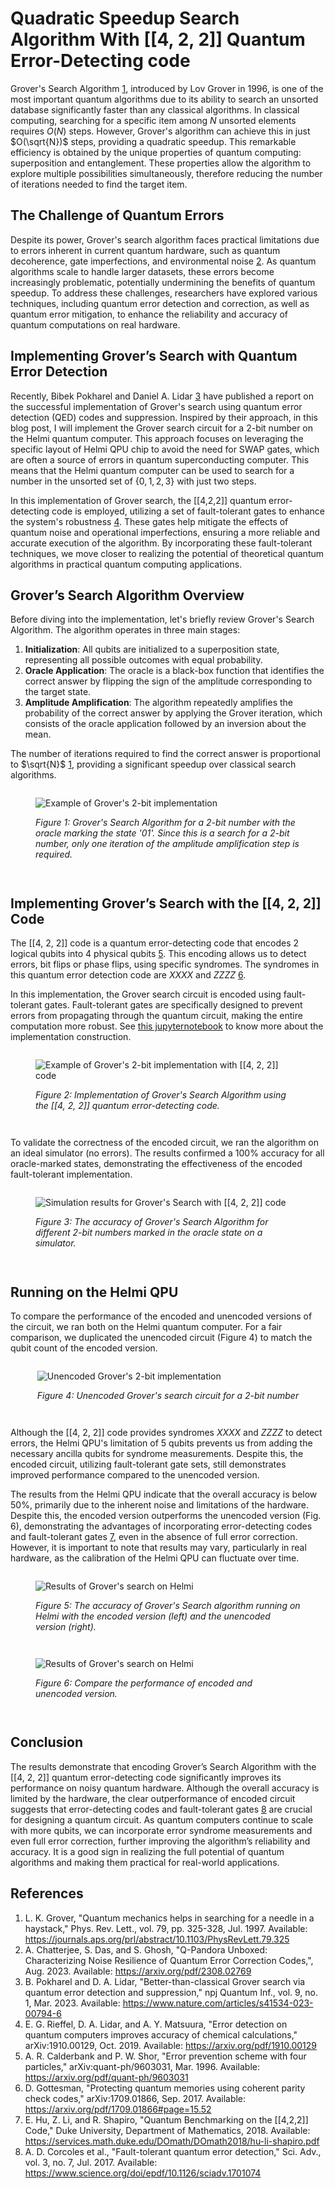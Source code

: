 # Quadratic Speedup Search Algorithm With [[4, 2, 2]] Quantum Error-Detecting code 

Grover's Search Algorithm [1](#References), introduced by Lov Grover in 1996, is one of the most important quantum algorithms due to its ability to search an unsorted database significantly faster than any classical algorithms. In classical computing, searching for a specific item among $N$ unsorted elements requires $O(N)$ steps. However, Grover's algorithm can achieve this in just $O(\sqrt{N})$ steps, providing a quadratic speedup. This remarkable efficiency is obtained by the unique properties of quantum computing: superposition and entanglement. These properties allow the algorithm to explore multiple possibilities simultaneously, therefore reducing the number of iterations needed to find the target item.

## The Challenge of Quantum Errors

Despite its power, Grover's search algorithm faces practical limitations due to errors inherent in current quantum hardware, such as quantum decoherence, gate imperfections, and environmental noise [2](#References). As quantum algorithms scale to handle larger datasets, these errors become increasingly problematic, potentially undermining the benefits of quantum speedup. To address these challenges, researchers have explored various techniques, including quantum error detection and correction, as well as quantum error mitigation, to enhance the reliability and accuracy of quantum computations on real hardware.

## Implementing Grover’s Search with Quantum Error Detection

Recently, Bibek Pokharel and Daniel A. Lidar [3](#References) have published a report on the successful implementation of Grover's search using quantum error detection (QED) codes and suppression. Inspired by their approach, in this blog post, I will implement the Grover search circuit for a 2-bit number on the Helmi quantum computer. This approach focuses on leveraging the specific layout of Helmi QPU chip to avoid the need for SWAP gates, which are often a source of errors in quantum superconducting computer. This means that the Helmi quantum computer can be used to search for a number in the unsorted set of $\{0, 1, 2, 3\}$ with just two steps.

In this implementation of Grover search, the [[4,2,2]] quantum error-detecting code is employed, utilizing a set of fault-tolerant gates to enhance the system's robustness [4](#References). These gates help mitigate the effects of quantum noise and operational imperfections, ensuring a more reliable and accurate execution of the algorithm. By incorporating these fault-tolerant techniques, we move closer to realizing the potential of theoretical quantum algorithms in practical quantum computing applications.

## Grover’s Search Algorithm Overview

Before diving into the implementation, let's briefly review Grover's Search Algorithm. The algorithm operates in three main stages:

1. **Initialization**: All qubits are initialized to a superposition state, representing all possible outcomes with equal probability.
2. **Oracle Application**: The oracle is a black-box function that identifies the correct answer by flipping the sign of the amplitude corresponding to the target state.
3. **Amplitude Amplification**: The algorithm repeatedly amplifies the probability of the correct answer by applying the Grover iteration, which consists of the oracle application followed by an inversion about the mean.

The number of iterations required to find the correct answer is proportional to $\sqrt{N}$ [1](#References), providing a significant speedup over classical search algorithms.

<div style="text-align: center;">
    <figure style="display: inline-block; text-align: left;">
        <img src="img/grover_2bit_example.png" alt="Example of Grover's 2-bit implementation">
        <figcaption>
            <p>
                <em> Figure 1: Grover's Search Algorithm for a 2-bit number with the oracle marking the state '01'. Since this is a search for a 2-bit number, only one iteration of the amplitude amplification step is required. </em>
            </p>
        </figcaption>
    </figure>
</div>

## Implementing Grover’s Search with the [[4, 2, 2]] Code

The [[4, 2, 2]] code is a quantum error-detecting code that encodes 2 logical qubits into 4 physical qubits [5](#References). This encoding allows us to detect errors, bit flips or phase flips, using specific syndromes. The syndromes in this quantum error detection code are $XXXX$ and $ZZZZ$ [6](#References).

In this implementation, the Grover search circuit is encoded using fault-tolerant gates. Fault-tolerant gates are specifically designed to prevent errors from propagating through the quantum circuit, making the entire computation more robust. See [this jupyternotebook](link) to know more about the implementation construction.

<div style="text-align: center;">
    <figure style="display: inline-block; text-align: left;">
        <img src="img/encode_v1.png" alt="Example of Grover's 2-bit implementation with [[4, 2, 2]] code">
        <figcaption>
            <p>
                <em>Figure 2: Implementation of Grover's Search Algorithm using the [[4, 2, 2]] quantum error-detecting code.</em>
            </p>
        </figcaption>
    </figure>
</div>

To validate the correctness of the encoded circuit, we ran the algorithm on an ideal simulator (no errors). The results confirmed a 100% accuracy for all oracle-marked states, demonstrating the effectiveness of the encoded fault-tolerant implementation.

<div style="text-align: center;">
    <figure style="display: inline-block; text-align: left;">
        <img src="img/simulator_enc.png" alt="Simulation results for Grover's Search with [[4, 2, 2]] code">
        <figcaption>
            <p>
                <em>Figure 3: The accuracy of Grover's Search Algorithm for different 2-bit numbers marked in the oracle state on a simulator.</em>
            </p>
        </figcaption>
    </figure>
</div>

## Running on the Helmi QPU

To compare the performance of the encoded and unencoded versions of the circuit, we ran both on the Helmi quantum computer. For a fair comparison, we duplicated the unencoded circuit (Figure 4) to match the qubit count of the encoded version.

<div style="text-align: center;">
    <figure style="display: inline-block; text-align: left;">
        <img src="img/unenc.png" alt="Unencoded Grover's 2-bit implementation">
        <figcaption>
            <p>
                <em>Figure 4: Unencoded Grover's search circuit for a 2-bit number</em>
            </p>
        </figcaption>
    </figure>
</div>

Although the [[4, 2, 2]] code provides syndromes $XXXX$ and $ZZZZ$ to detect errors, the Helmi QPU's limitation of 5 qubits prevents us from adding the necessary ancilla qubits for syndrome measurements. Despite this, the encoded circuit, utilizing fault-tolerant gate sets, still demonstrates improved performance compared to the unencoded version.

The results from the Helmi QPU indicate that the overall accuracy is below 50%, primarily due to the inherent noise and limitations of the hardware. Despite this, the encoded version outperforms the unencoded version (Fig. 6), demonstrating the advantages of incorporating error-detecting codes and fault-tolerant gates [7](#References), even in the absence of full error correction. However, it is important to note that results may vary, particularly in real hardware, as the calibration of the Helmi QPU can fluctuate over time.

<div style="text-align: center;">
    <figure style="display: inline-block; text-align: left;">
        <img src="img/helmi_result.png" alt="Results of Grover's search on Helmi">
        <figcaption>
            <p>
                <em> Figure 5: The accuracy of Grover's Search algorithm running on Helmi with the encoded version (left) and the unencoded version (right).</em>
            </p>
        </figcaption>
    </figure>
</div>

<div style="text-align: center;">
    <figure style="display: inline-block; text-align: left;">
        <img src="img/bar_helmi.png" alt="Results of Grover's search on Helmi">
        <figcaption>
            <p>
                <em> Figure 6: Compare the performance of encoded and unencoded version.</em>
            </p>
        </figcaption>
    </figure>
</div>

## Conclusion

The results demonstrate that encoding Grover’s Search Algorithm with the [[4, 2, 2]] quantum error-detecting code significantly improves its performance on noisy quantum hardware. Although the overall accuracy is limited by the hardware, the clear outperformance of encoded circuit suggests that error-detecting codes and fault-tolerant gates [8](#References) are crucial for designing a quantum circuit. As quantum computers continue to scale with more qubits, we can incorporate error syndrome measurements and even full error correction, further improving the algorithm’s reliability and accuracy. It is a good sign in realizing the full potential of quantum algorithms and making them practical for real-world applications.

## References

1. L. K. Grover, "Quantum mechanics helps in searching for a needle in a haystack," Phys. Rev. Lett., vol. 79, pp. 325-328, Jul. 1997. Available: https://journals.aps.org/prl/abstract/10.1103/PhysRevLett.79.325
2. A. Chatterjee, S. Das, and S. Ghosh, "Q-Pandora Unboxed: Characterizing Noise Resilience of Quantum Error Correction Codes,", Aug. 2023. Available: https://arxiv.org/pdf/2308.02769
3. B. Pokharel and D. A. Lidar, "Better-than-classical Grover search via quantum error detection and suppression," npj Quantum Inf., vol. 9, no. 1, Mar. 2023. Available: https://www.nature.com/articles/s41534-023-00794-6
4. E. G. Rieffel, D. A. Lidar, and A. Y. Matsuura, "Error detection on quantum computers improves accuracy of chemical calculations," arXiv:1910.00129, Oct. 2019. Available: https://arxiv.org/pdf/1910.00129
5. A. R. Calderbank and P. W. Shor, "Error prevention scheme with four particles," arXiv:quant-ph/9603031, Mar. 1996. Available: https://arxiv.org/pdf/quant-ph/9603031
6. D. Gottesman, "Protecting quantum memories using coherent parity check codes," arXiv:1709.01866, Sep. 2017. Available: https://arxiv.org/pdf/1709.01866#page=15.52
7. E. Hu, Z. Li, and R. Shapiro, "Quantum Benchmarking on the [[4,2,2]] Code," Duke University, Department of Mathematics, 2018. Available: https://services.math.duke.edu/DOmath/DOmath2018/hu-li-shapiro.pdf
8. A. D. Corcoles et al., "Fault-tolerant quantum error detection," Sci. Adv., vol. 3, no. 7, Jul. 2017. Available: https://www.science.org/doi/epdf/10.1126/sciadv.1701074
